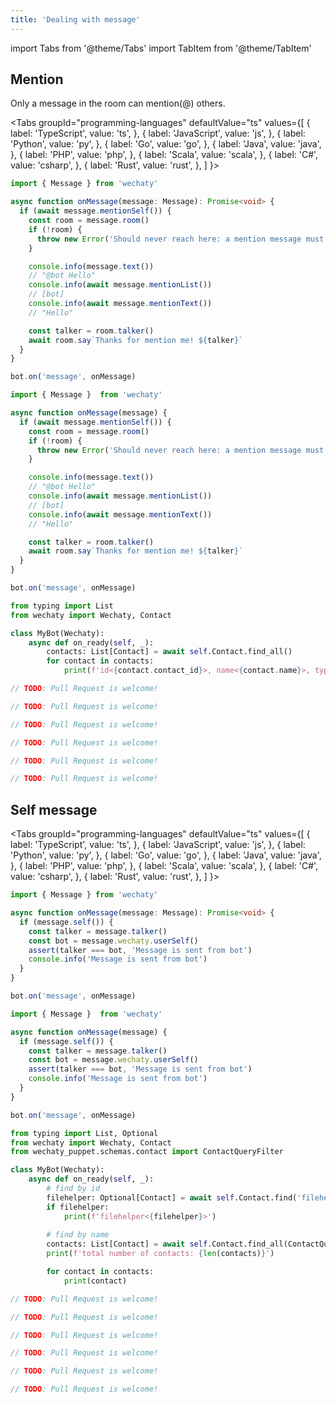 ```yaml
---
title: 'Dealing with message'
---
```


import Tabs from '@theme/Tabs'
import TabItem from '@theme/TabItem'

## Mention

Only a message in the room can mention(@) others.

<Tabs
  groupId="programming-languages"
  defaultValue="ts"
  values={[
    { label: 'TypeScript',  value: 'ts', },
    { label: 'JavaScript',  value: 'js', },
    { label: 'Python',      value: 'py', },
    { label: 'Go',          value: 'go', },
    { label: 'Java',        value: 'java', },
    { label: 'PHP',         value: 'php', },
    { label: 'Scala',       value: 'scala', },
    { label: 'C#',          value: 'csharp', },
    { label: 'Rust',        value: 'rust', },
  ]
}>

<TabItem value="ts">

```ts
import { Message } from 'wechaty'

async function onMessage(message: Message): Promise<void> {
  if (await message.mentionSelf()) {
    const room = message.room()
    if (!room) {
      throw new Error('Should never reach here: a mention message must in a room')
    }

    console.info(message.text())
    // "@bot Hello"
    console.info(await message.mentionList())
    // [bot]
    console.info(await message.mentionText())
    // "Hello"

    const talker = room.talker()
    await room.say`Thanks for mention me! ${talker}`
  }
}

bot.on('message', onMessage)
```

</TabItem>
<TabItem value="js">

```js
import { Message }  from 'wechaty'

async function onMessage(message) {
  if (await message.mentionSelf()) {
    const room = message.room()
    if (!room) {
      throw new Error('Should never reach here: a mention message must in a room')
    }

    console.info(message.text())
    // "@bot Hello"
    console.info(await message.mentionList())
    // [bot]
    console.info(await message.mentionText())
    // "Hello"

    const talker = room.talker()
    await room.say`Thanks for mention me! ${talker}`
  }
}

bot.on('message', onMessage)
```

</TabItem>
<TabItem value="py">

```py
from typing import List
from wechaty import Wechaty, Contact

class MyBot(Wechaty):
    async def on_ready(self, _):
        contacts: List[Contact] = await self.Contact.find_all()
        for contact in contacts:
            print(f'id<{contact.contact_id}>, name<{contact.name}>, type<{contact.type()}>')
```

</TabItem>
<TabItem value="go">

```go
// TODO: Pull Request is welcome!
```

</TabItem>
<TabItem value="java">

```java
// TODO: Pull Request is welcome!
```

</TabItem>
<TabItem value="php">

```php
// TODO: Pull Request is welcome!
```

</TabItem>
<TabItem value="scala">

```scala
// TODO: Pull Request is welcome!
```

</TabItem>
<TabItem value="csharp">

```csharp
// TODO: Pull Request is welcome!
```

</TabItem>
<TabItem value="rust">

```rust
// TODO: Pull Request is welcome!
```

</TabItem>
</Tabs>

## Self message

<Tabs
  groupId="programming-languages"
  defaultValue="ts"
  values={[
    { label: 'TypeScript',  value: 'ts', },
    { label: 'JavaScript',  value: 'js', },
    { label: 'Python',      value: 'py', },
    { label: 'Go',          value: 'go', },
    { label: 'Java',        value: 'java', },
    { label: 'PHP',         value: 'php', },
    { label: 'Scala',       value: 'scala', },
    { label: 'C#',          value: 'csharp', },
    { label: 'Rust',        value: 'rust', },
  ]
}>

<TabItem value="ts">

```ts
import { Message } from 'wechaty'

async function onMessage(message: Message): Promise<void> {
  if (message.self()) {
    const talker = message.talker()
    const bot = message.wechaty.userSelf()
    assert(talker === bot, 'Message is sent from bot')
    console.info('Message is sent from bot')
  }
}

bot.on('message', onMessage)
```

</TabItem>
<TabItem value="js">

```js
import { Message }  from 'wechaty'

async function onMessage(message) {
  if (message.self()) {
    const talker = message.talker()
    const bot = message.wechaty.userSelf()
    assert(talker === bot, 'Message is sent from bot')
    console.info('Message is sent from bot')
  }
}

bot.on('message', onMessage)
```

</TabItem>
<TabItem value="py">

```py
from typing import List, Optional
from wechaty import Wechaty, Contact
from wechaty_puppet.schemas.contact import ContactQueryFilter

class MyBot(Wechaty):
    async def on_ready(self, _):
        # find by id
        filehelper: Optional[Contact] = await self.Contact.find('filehelper')
        if filehelper:
            print(f'filehelper<{filehelper}>')
        
        # find by name
        contacts: List[Contact] = await self.Contact.find_all(ContactQueryFilter(name='your-friend-name'))
        print(f'total number of contacts: {len(contacts)}')

        for contact in contacts:
            print(contact)
```

</TabItem>
<TabItem value="go">

```go
// TODO: Pull Request is welcome!
```

</TabItem>
<TabItem value="java">

```java
// TODO: Pull Request is welcome!
```

</TabItem>
<TabItem value="php">

```php
// TODO: Pull Request is welcome!
```

</TabItem>
<TabItem value="scala">

```scala
// TODO: Pull Request is welcome!
```

</TabItem>
<TabItem value="csharp">

```csharp
// TODO: Pull Request is welcome!
```

</TabItem>
<TabItem value="rust">

```rust
// TODO: Pull Request is welcome!
```

</TabItem>
</Tabs>
